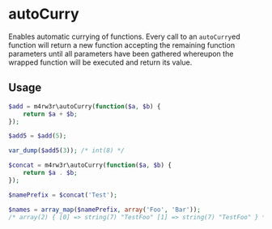 autoCurry
=========

Enables automatic currying of functions. Every call to an ``autoCurry``ed function
will return a new function accepting the remaining function parameters until all
parameters have been gathered whereupon the wrapped function will be executed
and return its value.

Usage
-----

```php
$add = m4rw3r\autoCurry(function($a, $b) {
	return $a + $b;
});

$add5 = $add(5);

var_dump($add5(3)); /* int(8) */

$concat = m4rw3r\autoCurry(function($a, $b) {
	return $a . $b;
});

$namePrefix = $concat('Test');

$names = array_map($namePrefix, array('Foo', 'Bar'));
/* array(2) { [0] => string(7) "TestFoo" [1] => string(7) "TestFoo" } */
```
